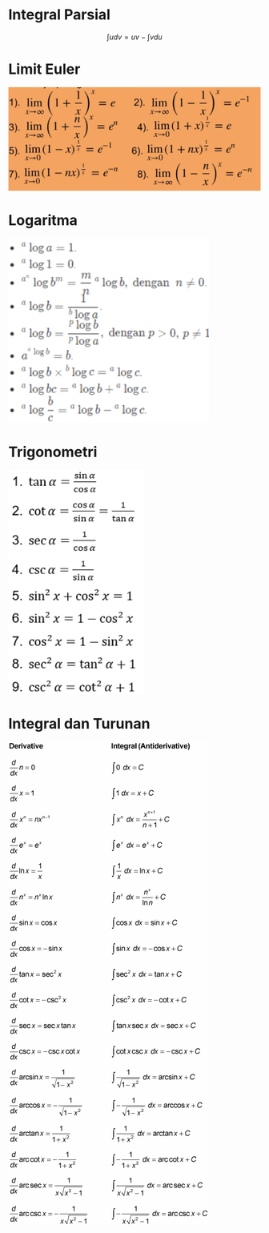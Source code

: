 # Integral Parsial

$$
\int udv = uv - \int vdu
$$

# Limit Euler

![](img/RumusEuler.png)

# Logaritma

![](img/RumusLogaritma.png)

# Trigonometri

![](img/RumusTrigonometri.png)


# Integral dan Turunan

![](img/Integral&Turunan.png)

